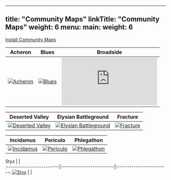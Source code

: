 
---
title: "Community Maps"
linkTitle: "Community Maps"
weight: 6
menu:
  main:
    weight: 6
---

<a class="btn btn-lg btn-primary mr-3 mb-4" href="/docs/guide-install-setup/#playing-community-maps">
	Install Community Maps<i class="fa-solid fa-download ml-2 "></i>
</a>


Acheron             |  Blues |  Broadside
:-------------------------:|:-------------------------:|:-------------------------:
[![Acheron](/img/maps/acheron-spawn.png)](/docs/custommaps/trctf-acheron/)  |  [![Blues](/img/maps/blues-bases.png)](/docs/custommaps/trctf-blues/) |  <iframe  src="https://www.youtube.com/embed/bPO25lVe2tc" title="YouTube video player" frameborder="0" allow="accelerometer; autoplay; clipboard-write; encrypted-media; gyroscope; picture-in-picture" allowfullscreen></iframe>

Deserted Valley             |  Elysian Battleground |  Fracture
:-------------------------:|:-------------------------:|:-------------------------:
[![Deserted Valley](/img/maps/deserted-valley-overview.png)](/docs/custommaps/trctf-deserted-valley/)  |  [![Elysian Battleground](/img/maps/elysian-battleground-overview.png)](/docs/custommaps/trarena-elysian-battleground/) |  [![Fracture](/img/maps/fracture-mid.png)](/docs/custommaps/trctf-fracture/)

Incidamus             |  Periculo |  Phlegathon
:-------------------------:|:-------------------------:|:-------------------------:
[![Incidamus](/img/maps/incidamus-mid.png)](/docs/custommaps/trctf-incidamus/)  |  [![Periculo](/img/maps/periculo-shot.png)](/docs/custommaps/trctf-periculo/) |  [![Phlegathon](/img/maps/phlegathon-overview.png)](/docs/custommaps/trctf-phlegathon/)

Styx             |   |  
:-------------------------:|:-------------------------:|:-------------------------:
[![Styx](/img/maps/styx-spawn.png)](/docs/custommaps/trctf-styx/)  |   |  

